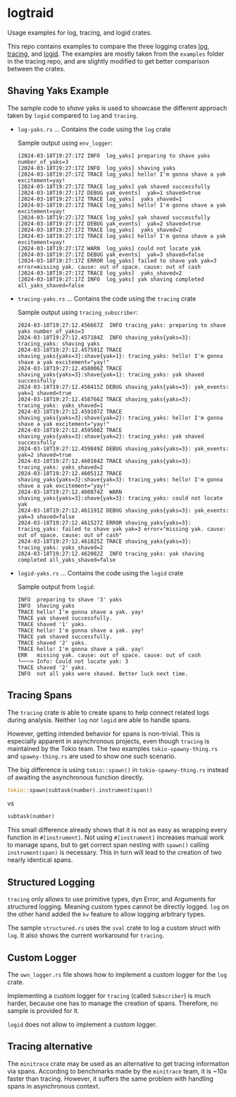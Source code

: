 # logtraid

Usage examples for log, tracing, and logid crates.

This repo contains examples to compare the three logging crates [log](https://github.com/rust-lang/log), [tracing](https://github.com/tokio-rs/tracing), and [logid](https://github.com/mhatzl/logid).
The examples are mostly taken from the `examples` folder in the tracing repo, and are slightly modified to get better comparison between the crates.

## Shaving Yaks Example

The sample code to *shave* yaks is used to showcase the different approach taken by `logid` compared to `log` and `tracing`.

- `log-yaks.rs` ... Contains the code using the `log` crate

  Sample output using `env_logger`:

  ```
  [2024-03-18T19:27:17Z INFO  log_yaks] preparing to shave yaks number_of_yaks=3
  [2024-03-18T19:27:17Z INFO  log_yaks] shaving yaks
  [2024-03-18T19:27:17Z TRACE log_yaks] hello! I'm gonna shave a yak excitement=yay!
  [2024-03-18T19:27:17Z TRACE log_yaks] yak shaved successfully
  [2024-03-18T19:27:17Z DEBUG yak_events]  yak=1 shaved=true
  [2024-03-18T19:27:17Z TRACE log_yaks]  yaks_shaved=1
  [2024-03-18T19:27:17Z TRACE log_yaks] hello! I'm gonna shave a yak excitement=yay!
  [2024-03-18T19:27:17Z TRACE log_yaks] yak shaved successfully
  [2024-03-18T19:27:17Z DEBUG yak_events]  yak=2 shaved=true
  [2024-03-18T19:27:17Z TRACE log_yaks]  yaks_shaved=2
  [2024-03-18T19:27:17Z TRACE log_yaks] hello! I'm gonna shave a yak excitement=yay!
  [2024-03-18T19:27:17Z WARN  log_yaks] could not locate yak
  [2024-03-18T19:27:17Z DEBUG yak_events]  yak=3 shaved=false
  [2024-03-18T19:27:17Z ERROR log_yaks] failed to shave yak yak=3 error=missing yak. cause: out of space. cause: out of cash
  [2024-03-18T19:27:17Z TRACE log_yaks]  yaks_shaved=2
  [2024-03-18T19:27:17Z INFO  log_yaks] yak shaving completed all_yaks_shaved=false
  ```

- `tracing-yaks.rs` ... Contains the code using the `tracing` crate

  Sample output using `tracing_subscriber`:

  ```
  2024-03-18T19:27:12.456667Z  INFO tracing_yaks: preparing to shave yaks number_of_yaks=3
  2024-03-18T19:27:12.457184Z  INFO shaving_yaks{yaks=3}: tracing_yaks: shaving yaks
  2024-03-18T19:27:12.457591Z TRACE shaving_yaks{yaks=3}:shave{yak=1}: tracing_yaks: hello! I'm gonna shave a yak excitement="yay!"
  2024-03-18T19:27:12.458006Z TRACE shaving_yaks{yaks=3}:shave{yak=1}: tracing_yaks: yak shaved successfully
  2024-03-18T19:27:12.458415Z DEBUG shaving_yaks{yaks=3}: yak_events: yak=1 shaved=true
  2024-03-18T19:27:12.458766Z TRACE shaving_yaks{yaks=3}: tracing_yaks: yaks_shaved=1
  2024-03-18T19:27:12.459107Z TRACE shaving_yaks{yaks=3}:shave{yak=2}: tracing_yaks: hello! I'm gonna shave a yak excitement="yay!"
  2024-03-18T19:27:12.459508Z TRACE shaving_yaks{yaks=3}:shave{yak=2}: tracing_yaks: yak shaved successfully
  2024-03-18T19:27:12.459849Z DEBUG shaving_yaks{yaks=3}: yak_events: yak=2 shaved=true
  2024-03-18T19:27:12.460184Z TRACE shaving_yaks{yaks=3}: tracing_yaks: yaks_shaved=2
  2024-03-18T19:27:12.460511Z TRACE shaving_yaks{yaks=3}:shave{yak=3}: tracing_yaks: hello! I'm gonna shave a yak excitement="yay!"
  2024-03-18T19:27:12.460874Z  WARN shaving_yaks{yaks=3}:shave{yak=3}: tracing_yaks: could not locate yak
  2024-03-18T19:27:12.461191Z DEBUG shaving_yaks{yaks=3}: yak_events: yak=3 shaved=false
  2024-03-18T19:27:12.461527Z ERROR shaving_yaks{yaks=3}: tracing_yaks: failed to shave yak yak=3 error="missing yak. cause: out of space. cause: out of cash"
  2024-03-18T19:27:12.461825Z TRACE shaving_yaks{yaks=3}: tracing_yaks: yaks_shaved=2
  2024-03-18T19:27:12.462082Z  INFO tracing_yaks: yak shaving completed all_yaks_shaved=false
  ```

- `logid-yaks.rs` ... Contains the code using the `logid` crate

  Sample output from `logid`:

  ```
  INFO  preparing to shave '3' yaks
  INFO  shaving yaks
  TRACE hello! I'm gonna shave a yak. yay!
  TRACE yak shaved successfully.
  TRACE shaved '1' yaks.
  TRACE hello! I'm gonna shave a yak. yay!
  TRACE yak shaved successfully.
  TRACE shaved '2' yaks.
  TRACE hello! I'm gonna shave a yak. yay!
  ERR   missing yak. cause: out of space. cause: out of cash
  ╰───> Info: Could not locate yak: 3
  TRACE shaved '2' yaks.
  INFO  not all yaks were shaved. Better luck next time.
  ```

## Tracing Spans

The `tracing` crate is able to create spans to help connect related logs during analysis.
Neither `log` nor `logid` are able to handle spans.

However, getting intended behavior for spans is non-trivial.
This is especially apparent in asynchronous projects, even though `tracing` is maintained by the Tokio team.
The two examples `tokio-spawny-thing.rs` and `spawny-thing.rs` are used to show one such scenario.

The big difference is using `tokio::spawn()` in `tokio-spawny-thing.rs` instead of awaiting the asynchronous function directly.

```rust
tokio::spawn(subtask(number).instrument(span))
```

vs

```rust
subtask(number)
```

This small difference already shows that it is not as easy as wrapping every function in `#[instrument]`.
Not using `#[instrument]` increases manual work to manage spans, but to get correct span nesting with `spawn()` calling `instrument(span)` is necessary.
This in turn will lead to the creation of two nearly identical spans.

## Structured Logging

`tracing` only allows to use primitive types, dyn Error, and Arguments for structured logging.
Meaning custom types cannot be directly logged.
`log` on the other hand added the `kv` feature to allow logging arbitrary types.

The sample `structured.rs` uses the `sval` crate to log a custom struct with `log`.
It also shows the current workaround for `tracing`.

## Custom Logger

The `own_logger.rs` file shows how to implement a custom logger for the `log` crate.

Implementing a custom logger for `tracing` (called `Subscriber`) is much harder,
because one has to manage the creation of spans. Therefore, no sample is provided for it.

`logid` does not allow to implement a custom logger.

## Tracing alternative

The `minitrace` crate may be used as an alternative to get tracing information via spans.
According to benchmarks made by the `minitrace` team, it is ~10x faster than tracing.
However, it suffers the same problem with handling spans in asynchronous context. 
